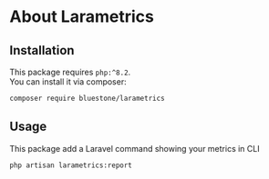 # About Larametrics

## Installation

This package requires `php:^8.2`.  
You can install it via composer:
```bash
composer require bluestone/larametrics
```

## Usage

This package add a Laravel command showing your metrics in CLI

```bash
php artisan larametrics:report
```
